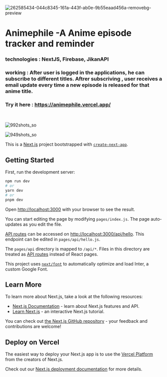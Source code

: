 ![262585434-044c8345-161a-443f-ab0e-9b55eaad456a-removebg-preview](https://github.com/IORD1/Animephile/assets/91962775/cdaa608d-4350-4824-8e27-77f2e508fd2b)


# Animephile -A Anime episode tracker and reminder
### technologies : NextJS, Firebase, JikanAPI
### working : After user is logged in the applications, he can subscribe to different titles. Aftrer subscriving , user receives a email update every time a new episode is released for that anime title.
### Try it here : https://animephile.vercel.app/
<br />

![992shots_so](https://github.com/IORD1/Animephile/assets/91962775/4ec4ddcb-3950-4e50-86c2-aafc0d3e17bb)


![949shots_so](https://github.com/IORD1/Animephile/assets/91962775/2596673f-4920-4f33-83a5-99004c329902)


This is a [Next.js](https://nextjs.org/) project bootstrapped with [`create-next-app`](https://github.com/vercel/next.js/tree/canary/packages/create-next-app).

## Getting Started

First, run the development server:

```bash
npm run dev
# or
yarn dev
# or
pnpm dev
```

Open [http://localhost:3000](http://localhost:3000) with your browser to see the result.

You can start editing the page by modifying `pages/index.js`. The page auto-updates as you edit the file.

[API routes](https://nextjs.org/docs/api-routes/introduction) can be accessed on [http://localhost:3000/api/hello](http://localhost:3000/api/hello). This endpoint can be edited in `pages/api/hello.js`.

The `pages/api` directory is mapped to `/api/*`. Files in this directory are treated as [API routes](https://nextjs.org/docs/api-routes/introduction) instead of React pages.

This project uses [`next/font`](https://nextjs.org/docs/basic-features/font-optimization) to automatically optimize and load Inter, a custom Google Font.

## Learn More

To learn more about Next.js, take a look at the following resources:

- [Next.js Documentation](https://nextjs.org/docs) - learn about Next.js features and API.
- [Learn Next.js](https://nextjs.org/learn) - an interactive Next.js tutorial.

You can check out [the Next.js GitHub repository](https://github.com/vercel/next.js/) - your feedback and contributions are welcome!

## Deploy on Vercel

The easiest way to deploy your Next.js app is to use the [Vercel Platform](https://vercel.com/new?utm_medium=default-template&filter=next.js&utm_source=create-next-app&utm_campaign=create-next-app-readme) from the creators of Next.js.

Check out our [Next.js deployment documentation](https://nextjs.org/docs/deployment) for more details.
